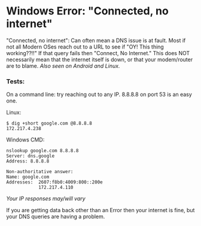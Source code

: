 # Windows Error: "Connected, no internet"

"Connected, no internet": Can often mean a DNS issue is at fault. Most if not all Modern OSes reach out to a URL to see if "OY! This thing working??!!" If that query fails then "Connect, No Internet." This does NOT necessarily mean that the internet itself is down, or that your modem/router are to blame. _Also seen on Android and Linux._

### Tests:

On a command line: try reaching out to any IP. 8.8.8.8 on port 53 is an easy one.

Linux:

    $ dig +short google.com @8.8.8.8
    172.217.4.238

Windows CMD:

    nslookup google.com 8.8.8.8
    Server: dns.google
    Address: 8.8.8.8

    Non-authoritative answer:
    Name: google.com
    Addresses:  2607:f8b0:4009:800::200e
                172.217.4.110

_Your IP responses may/will vary_

If you are getting data back other than an Error then your internet is fine, but your DNS queries are having a problem.
